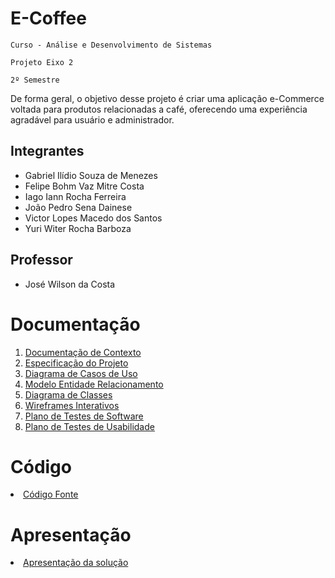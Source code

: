 # E-Coffee

`Curso - Análise e Desenvolvimento de Sistemas`

`Projeto Eixo 2`

`2º Semestre`

De forma geral, o objetivo desse projeto é criar uma aplicação e-Commerce voltada para produtos relacionadas a café, oferecendo uma experiência agradável para usuário e administrador.

## Integrantes

- Gabriel Ilídio Souza de Menezes
- Felipe Bohm Vaz Mitre Costa
- Iago Iann Rocha Ferreira
- João Pedro Sena Dainese
- Victor Lopes Macedo dos Santos
- Yuri Witer Rocha Barboza

## Professor

- José Wilson da Costa

# Documentação

<ol>
<li><a href="docs/Documentação Projeto/1-Documentação de Contexto.md"> Documentação de Contexto</a></li>
<li><a href="docs/Documentação Projeto/2-Especificação do Projeto.md"> Especificação do Projeto</a></li>
<li><a href="docs/Documentação Projeto/3-Diagrama de Casos de Uso.md"> Diagrama de Casos de Uso</a></li>
<li><a href="docs/Documentação Projeto/4-Modelo ER e Esquema Relacional.md"> Modelo Entidade Relacionamento</a></li>
<li><a href="docs/Documentação Projeto/5-Diagrama de Classes.md"> Diagrama de Classes</a></li>
<li><a href="docs/Documentação Projeto/6-Wireframes Interativos.md"> Wireframes Interativos</a></li>
<li><a href="docs/Documentação Projeto/7-Plano de Testes de Software.md"> Plano de Testes de Software</a></li>
<li><a href="docs/Documentação Projeto/8-Wireframes Interativos.md"> Plano de Testes de Usabilidade</a></li>
</ol>

# Código

<li><a href="Documentação Projeto Web Hardware/src"> Código Fonte</a></li>

# Apresentação

<li><a href="Documentação Projeto Web Hardware/docs/12-Apresentação do Projeto.md"> Apresentação da solução</a></li>
